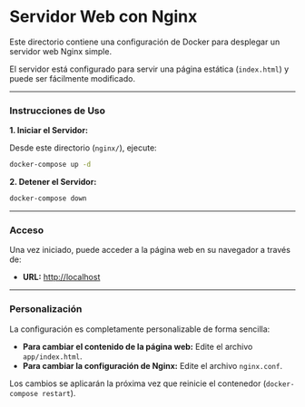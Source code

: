 # Servidor Web con Nginx

Este directorio contiene una configuración de Docker para desplegar un servidor web Nginx simple.

El servidor está configurado para servir una página estática (`index.html`) y puede ser fácilmente modificado.

---

### Instrucciones de Uso

**1. Iniciar el Servidor:**

Desde este directorio (`nginx/`), ejecute:
```bash
docker-compose up -d
```

**2. Detener el Servidor:**
```bash
docker-compose down
```

---

### Acceso

Una vez iniciado, puede acceder a la página web en su navegador a través de:

- **URL:** [http://localhost](http://localhost)

---

### Personalización

La configuración es completamente personalizable de forma sencilla:

- **Para cambiar el contenido de la página web:** Edite el archivo `app/index.html`.
- **Para cambiar la configuración de Nginx:** Edite el archivo `nginx.conf`.

Los cambios se aplicarán la próxima vez que reinicie el contenedor (`docker-compose restart`).
